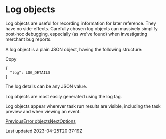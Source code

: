 # Log objects

Log objects are useful for recording information for later reference. They have no side-effects. Carefully chosen log objects can massively simplify post-hoc debugging, especially (as we've found) when investigating merchant bug reports.

A log object is a plain JSON object, having the following structure:

Copy

    {
      "log": LOG_DETAILS
    }

The log details can be any JSON value.

Log objects are most easily generated using the log tag.

Log objects appear wherever task run results are visible, including the task preview and when viewing an event.

[PreviousError objects](/core/tasks/code/error-objects)[NextOptions](/core/tasks/options)

Last updated 2023-04-25T20:37:19Z